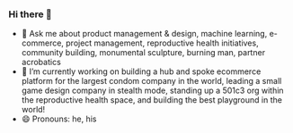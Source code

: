 ### Hi there 👋
- 💬 Ask me about product management & design, machine learning, e-commerce, project management, reproductive health initiatives, community building, monumental sculpture, burning man, partner acrobatics
- 🔭 I’m currently working on building a hub and spoke ecommerce platform for the largest condom company in the world, leading a small game design company in stealth mode, standing up a 501c3 org within the reproductive health space, and building the best playground in the world!
- 😄 Pronouns: he, his

<!--
**filchyboy/filchyboy** is a ✨ _special_ ✨ repository because its `README.md` (this file) appears on your GitHub profile.

Here are some ideas to get you started:

- 🔭 I’m currently working on ...
- 🌱 I’m currently learning ...
- 👯 I’m looking to collaborate on ...
- 🤔 I’m looking for help with ...
- 💬 Ask me about ...
- 📫 How to reach me: ...
- 😄 Pronouns: ...
- ⚡ Fun fact: ...
-->
